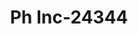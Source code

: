 ---
f_zip-code: 37013
f_state-code: TN
title: Ph Inc-24344
f_phone: 615-831-3279
f_city-only: Antioch
f_address: 948 Richards Rd Antioch
f_location-unique-id: '24344'
slug: ph-inc-24344
updated-on: '2024-05-30T13:46:58.046Z'
created-on: '2024-05-30T13:36:59.803Z'
published-on: '2024-05-30T13:54:32.469Z'
f_city-state: cms/city/antioch-tn.md
f_company: cms/company/ph-inc.md
f_state: cms/state/tennessee.md
layout: '[payday-loan].html'
tags: payday-loan
---